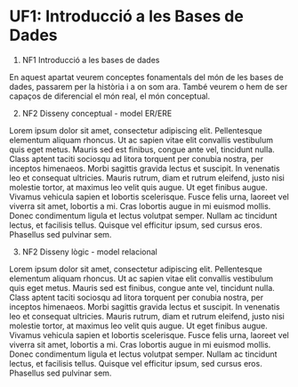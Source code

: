 # UF1: Introducció  a les Bases de Dades

1. NF1 Introducció a les bases de dades

En aquest apartat veurem conceptes fonamentals del món de les bases de dades, passarem per la història i a on som ara. També veurem o hem de ser capaços de diferencial el món real, el món conceptual.

2. NF2 Disseny conceptual - model ER/ERE

Lorem ipsum dolor sit amet, consectetur adipiscing elit. Pellentesque elementum aliquam rhoncus. Ut ac sapien vitae elit convallis vestibulum quis eget metus. Mauris sed est finibus, congue ante vel, tincidunt nulla. Class aptent taciti sociosqu ad litora torquent per conubia nostra, per inceptos himenaeos. Morbi sagittis gravida lectus et suscipit. In venenatis leo et consequat ultricies. Mauris rutrum, diam et rutrum eleifend, justo nisi molestie tortor, at maximus leo velit quis augue. Ut eget finibus augue. Vivamus vehicula sapien et lobortis scelerisque. Fusce felis urna, laoreet vel viverra sit amet, lobortis a mi. Cras lobortis augue in mi euismod mollis. Donec condimentum ligula et lectus volutpat semper. Nullam ac tincidunt lectus, et facilisis tellus. Quisque vel efficitur ipsum, sed cursus eros. Phasellus sed pulvinar sem.

3. NF2 Disseny lògic - model relacional

Lorem ipsum dolor sit amet, consectetur adipiscing elit. Pellentesque elementum aliquam rhoncus. Ut ac sapien vitae elit convallis vestibulum quis eget metus. Mauris sed est finibus, congue ante vel, tincidunt nulla. Class aptent taciti sociosqu ad litora torquent per conubia nostra, per inceptos himenaeos. Morbi sagittis gravida lectus et suscipit. In venenatis leo et consequat ultricies. Mauris rutrum, diam et rutrum eleifend, justo nisi molestie tortor, at maximus leo velit quis augue. Ut eget finibus augue. Vivamus vehicula sapien et lobortis scelerisque. Fusce felis urna, laoreet vel viverra sit amet, lobortis a mi. Cras lobortis augue in mi euismod mollis. Donec condimentum ligula et lectus volutpat semper. Nullam ac tincidunt lectus, et facilisis tellus. Quisque vel efficitur ipsum, sed cursus eros. Phasellus sed pulvinar sem.